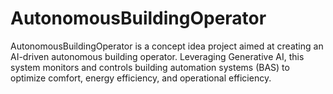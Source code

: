 # AutonomousBuildingOperator
AutonomousBuildingOperator is a concept idea project aimed at creating an AI-driven autonomous building operator. Leveraging Generative AI, this system monitors and controls building automation systems (BAS) to optimize comfort, energy efficiency, and operational efficiency.
